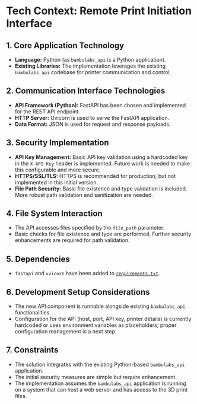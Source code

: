 # Tech Context: Remote Print Initiation Interface

## 1. Core Application Technology

*   **Language:** Python (as `bambulabs_api` is a Python application).
*   **Existing Libraries:** The implementation leverages the existing `bambulabs_api` codebase for printer communication and control.

## 2. Communication Interface Technologies

*   **API Framework (Python):** FastAPI has been chosen and implemented for the REST API endpoint.
*   **HTTP Server:** Uvicorn is used to serve the FastAPI application.
*   **Data Format:** JSON is used for request and response payloads.

## 3. Security Implementation

*   **API Key Management:** Basic API key validation using a hardcoded key in the `X-API-Key` header is implemented. Future work is needed to make this configurable and more secure.
*   **HTTPS/SSL/TLS:** HTTPS is recommended for production, but not implemented in this initial version.
*   **File Path Security:** Basic file existence and type validation is included. More robust path validation and sanitization are needed.

## 4. File System Interaction

*   The API accesses files specified by the `file_path` parameter.
*   Basic checks for file existence and type are performed. Further security enhancements are required for path validation.

## 5. Dependencies

*   `fastapi` and `uvicorn` have been added to [`requirements.txt`](requirements.txt:1).

## 6. Development Setup Considerations

*   The new API component is runnable alongside existing `bambulabs_api` functionalities.
*   Configuration for the API (host, port, API key, printer details) is currently hardcoded or uses environment variables as placeholders; proper configuration management is a next step.

## 7. Constraints

*   The solution integrates with the existing Python-based `bambulabs_api` application.
*   The initial security measures are simple but require enhancement.
*   The implementation assumes the `bambulabs_api` application is running on a system that can host a web server and has access to the 3D print files.
